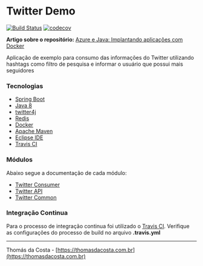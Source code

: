 # Twitter Demo

[![Build Status](https://travis-ci.org/thomasdacosta/twitter-demo.svg?branch=master)](https://travis-ci.org/thomasdacosta/twitter-demo)
[![codecov](https://codecov.io/gh/thomasdacosta/twitter-demo/branch/master/graph/badge.svg)](https://codecov.io/gh/thomasdacosta/twitter-demo)

**Artigo sobre o repositório:** [Azure e Java: Implantando aplicações com Docker](https://medium.com/@thomsdacosta/azure-e-java-implantando-aplica%C3%A7%C3%B5es-com-docker-dbda69a719a)

Aplicação de exemplo para consumo das informações do Twitter utilizando hashtags como filtro de pesquisa e informar o usuário que possui mais seguidores

### Tecnologias
- [Spring Boot](https://spring.io/projects/spring-boot)
- [Java 8](https://www.oracle.com/technetwork/pt/java/javase/downloads/jdk8-downloads-2133151.html)
- [twitter4j](http://twitter4j.org/en/index.html)
- [Redis](https://redis.io/)
- [Docker](https://www.docker.com/)
- [Apache Maven](https://maven.apache.org/)
- [Eclipse IDE](https://www.eclipse.org/)
- [Travis CI](https://travis-ci.org)

### Módulos

Abaixo segue a documentação de cada módulo:

- [Twitter Consumer](https://github.com/thomasdacosta/twitter-demo/tree/master/twitter-consumer)
- [Twitter API](https://github.com/thomasdacosta/twitter-demo/tree/master/twitter-api)
- [Twitter Common](https://github.com/thomasdacosta/twitter-demo/tree/master/twitter-common)

### Integração Continua

Para o processo de integração continua foi utilizado o [Travis CI](https://travis-ci.org/thomasdacosta/twitter-demo). Verifique as configurações do processo de build no arquivo **.travis.yml**

---

Thomás da Costa - [https://thomasdacosta.com.br](https://thomasdacosta.com.br)
